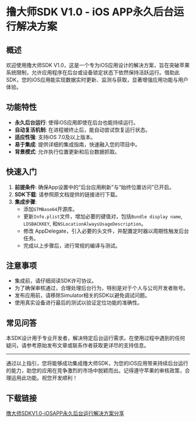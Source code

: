 # 撸大师SDK V1.0 - iOS APP永久后台运行解决方案

## 概述

欢迎使用撸大师SDK V1.0，这是一个专为iOS应用设计的解决方案，旨在突破苹果系统限制，允许应用程序在后台或设备锁定状态下依然保持活跃运行。借助此SDK，您的iOS应用能实现数据实时更新、监测与获取，显著增强应用功能与用户体验。

## 功能特性

- **永久后台运行**: 使得iOS应用即使在后台也能持续运行。
- **自动复活机制**: 在进程被终止后，能自动尝试恢复运行状态。
- **适应性强**: 支持iOS 7.0及以上版本。
- **易于集成**: 提供详细的集成指南，快速融入您的项目中。
- **背景模式**: 允许执行位置更新和后台数据抓取。

## 快速入门

1. **前提条件**: 确保App设置中的“后台应用刷新”与“始终位置访问”已开启。
2. **SDK下载**: 请参照原文档提供的链接进行下载。
3. **集成步骤**:
   - 添加`GTMBase64`开源库。
   - 更新`Info.plist`文件，增加必要的键值对，包括`Bundle display name`, `LDSBACKKEY`, 和`NSLocationAlwaysUsageDescription`。
   - 修改 AppDelegate，引入必要的头文件，并配置定时器以周期性触发后台任务。
   - 完成以上步骤后，进行常规的编译与测试。

## 注意事项

- 集成前，请仔细阅读SDK许可协议。
- 为了确保审核通过，合理处理后台行为，特别是对于个人与公司开发者账号。
- 发布应用前，请移除Simulator相关的SDK以避免调试问题。
- 使用真实设备进行最后的测试以验证定位功能的准确性。

## 常见问答

本SDK设计用于专业开发者，解决特定后台运行需求。在使用过程中遇到的任何疑问，请参考原始发布文章或联系作者获取更详尽的支持信息。

---

通过以上指引，您将能够成功集成撸大师SDK，为您的iOS应用带来持续后台运行的能力，助您的应用在竞争激烈的市场中脱颖而出。记得遵守苹果的审核政策，合理运用此功能。祝您开发顺利！

## 下载链接

[撸大师SDKV1.0-iOSAPP永久后台运行解决方案分享](https://pan.quark.cn/s/f1a336282543)